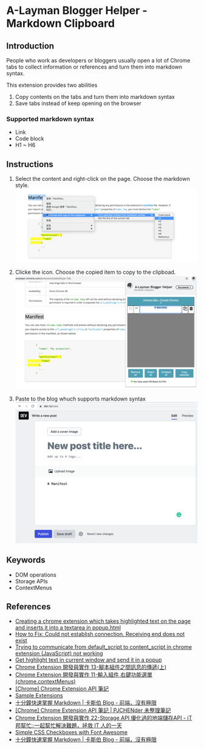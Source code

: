 # A-Layman Blogger Helper - Markdown Clipboard

## Introduction
People who work as developers or bloggers usually open a lot of Chrome tabs to collect information or references and turn them into markdown syntax. 

This extension provides two abilities
1. Copy contents on the tabs and turn them into markdown syntax
2. Save tabs instead of keep opening on the browser

### Supported markdown syntax
* Link
* Code block
* H1 ~ H6

## Instructions
1. Select the content and right-click on the page. Choose the markdown style.
![rlick ght-click menu](https://github.com/JenHsuan/writer-help-extention/blob/master/screen-shots/rightClickMenu.png?raw=true)

2. Clicke the icon. Choose the copied item to copy to the clipboad.
![popup](https://github.com/JenHsuan/writer-help-extention/blob/master/screen-shots/popup2.png?raw=true)

3. Paste to the blog whuch supports markdown syntax
![blog](https://github.com/JenHsuan/writer-help-extention/blob/master/screen-shots/paste.png?raw=true)

## Keywords
* DOM operations 
* Storage APIs
* ContextMenus

## References
* [Creating a chrome extension which takes highlighted text on the page and inserts it into a textarea in popup.html](https://stackoverflow.com/questions/14349263/creating-a-chrome-extension-which-takes-highlighted-text-on-the-page-and-inserts#answer-14351458)
* [How to Fix: Could not establish connection. Receiving end does not exist](https://www.bennettnotes.com/post/fix-receiving-end-does-not-exist/)
* [Trying to communicate from default_script to content_script in chrome extension (JavaScript) not working](https://stackoverflow.com/questions/25588188/trying-to-communicate-from-default-script-to-content-script-in-chrome-extension)
* [Get highlight text in current window and send it in a popup](https://en.it1352.com/article/06fe34d56b21448290bb8fc0c030c0a7.html)
* [Chrome Extension 開發與實作 13-腳本組件之間訊息的傳遞(上)](https://ithelp.ithome.com.tw/articles/10187744)
* [Chrome Extension 開發與實作 11-輸入組件 右鍵功能選單(chrome.contextMenus)](https://ithelp.ithome.com.tw/articles/10187476)
* [[Chrome] Chrome Extension API 筆記](https://pjchender.github.io/2019/05/08/chrome-chrome-extension-api-%E7%AD%86%E8%A8%98/)
* [Sample Extensions](https://developer.chrome.com/extensions/samples#search:contextmenus)
* [十分鐘快速掌握 Markdown | 卡斯伯 Blog - 前端，沒有極限](https://wcc723.github.io/development/2019/11/23/ten-mins-learn-markdown/)
* [[Chrome] Chrome Extension API 筆記 | PJCHENder 未整理筆記](https://pjchender.github.io/2019/05/08/chrome-chrome-extension-api-%E7%AD%86%E8%A8%98/)
* [Chrome Extension 開發與實作 22-Storage API 優化過的地端儲存API - iT 邦幫忙::一起幫忙解決難題，拯救 IT 人的一天](https://ithelp.ithome.com.tw/articles/10188481)
* [Simple CSS Checkboxes with Font Awesome](https://codepen.io/jamesbarnett/pen/yILjk)
* [十分鐘快速掌握 Markdown | 卡斯伯 Blog - 前端，沒有極限](https://wcc723.github.io/development/2019/11/23/ten-mins-learn-markdown/)